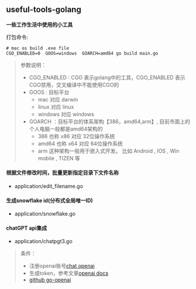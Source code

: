 ## useful-tools-golang
**一些工作生活中使用的小工具**

打包命令:
```shell
# mac os build .exe file
CGO_ENABLED=0  GOOS=windows  GOARCH=amd64 go build main.go
```
> 参数说明：
> - CGO_ENABLED : CGO 表示golang中的工具，CGO_ENABLED 表示CGO禁用，交叉编译中不能使用CGO的
> - GOOS : 目标平台
>   - mac 对应 darwin
>   - linux 对应 linux
>   - windows 对应 windows
> - GOARCH ：目标平台的体系架构【386，amd64,arm】, 目前市面上的个人电脑一般都是amd64架构的
>   - 386 也称 x86 对应 32位操作系统
>   - amd64 也称 x64 对应 64位操作系统
>   - arm 这种架构一般用于嵌入式开发。 比如 Android , IOS , Win mobile , TIZEN 等

#### 根据文件修改时间，批量更新指定目录下文件名称
- application/edit_filename.go 

#### 生成snowflake id(分布式全局唯一ID)
- application/snowflake.go 

#### chatGPT api集成
- application/chatpgt3.go 
> 条件： 
> - 注册openai账号[chat openai](https://chat.openai.com/chat)
> - 生成token，参考文章[openai docs](https://platform.openai.com/docs/quickstart/build-your-application)
> - [github go-openai](https://github.com/sashabaranov/go-openai)